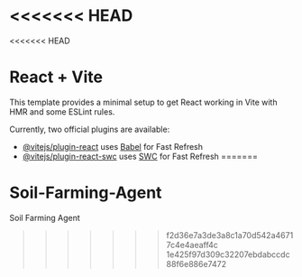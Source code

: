 <<<<<<< HEAD
=======
<<<<<<< HEAD
# React + Vite

This template provides a minimal setup to get React working in Vite with HMR and some ESLint rules.

Currently, two official plugins are available:

- [@vitejs/plugin-react](https://github.com/vitejs/vite-plugin-react/blob/main/packages/plugin-react/README.md) uses [Babel](https://babeljs.io/) for Fast Refresh
- [@vitejs/plugin-react-swc](https://github.com/vitejs/vite-plugin-react-swc) uses [SWC](https://swc.rs/) for Fast Refresh
=======
# Soil-Farming-Agent
Soil Farming Agent
>>>>>>> f2d36e7a3de3a8c1a70d542a46717c4e4aeaff4c
>>>>>>> 1e425f97d309c32207ebdabccdc88f6e886e7472
